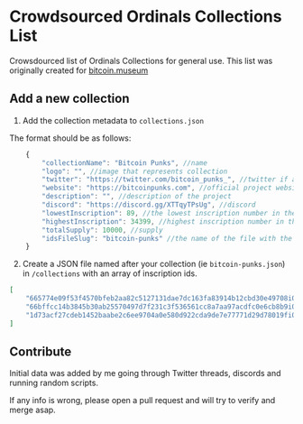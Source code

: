 # Crowdsourced Ordinals Collections List

Crowsdourced list of Ordinals Collections for general use. This list was originally created for [bitcoin.museum](https://bitcoin.museum)

## Add a new collection

1. Add the collection metadata to `collections.json`

The format should be as follows:

```javascript
	{
		"collectionName": "Bitcoin Punks", //name
        "logo": "", //image that represents collection
		"twitter": "https://twitter.com/bitcoin_punks_", //twitter if any
		"website": "https://bitcoinpunks.com", //official project website
		"description": "", //description of the project
		"discord": "https://discord.gg/XTTqyTPsUg", //discord
		"lowestInscription": 89, //the lowest inscription number in the col
		"highestInscription": 34399, //highest inscription number in the col
		"totalSupply": 10000, //supply
		"idsFileSlug": "bitcoin-punks" //the name of the file with the ids that belongs to this collection
	}
```

2. Create a JSON file named after your collection (ie `bitcoin-punks.json`) in `/collections` with an array of inscription ids.

```json
[
	"665774e09f53f4570bfeb2aa82c5127131dae7dc163fa83914b12cbd30e49708i0",
	"66bffcc14b3845b30ab25570497d7f231c3f536561cc8a7aa97acdfc0e6cb8b9i0",
	"1d73acf27cdeb1452baabe2c6ee9704a0e580d922cda9de7e77771d29d78019fi0"
]
```

## Contribute

Initial data was added by me going through Twitter threads, discords and running random scripts.

If any info is wrong, please open a pull request and will try to verify and merge asap.
